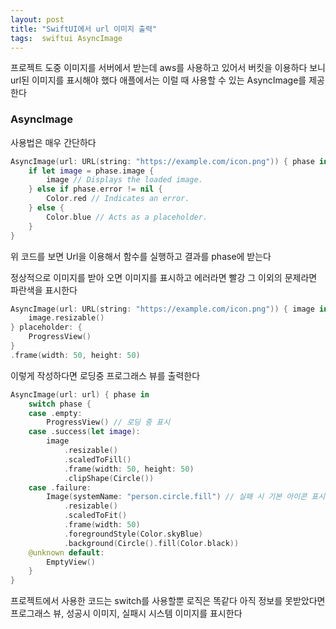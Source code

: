 ```yaml
---
layout: post
title: "SwiftUI에서 url 이미지 출력"
tags:  swiftui AsyncImage
---
```


프로젝트 도중 이미지를 서버에서 받는데 aws를 사용하고 있어서 버킷을 이용하다 보니 url된 이미지를 표시해야 했다 애플에서는 이럴 때 사용할 수 있는 AsyncImage를 제공한다

### AsyncImage

사용법은 매우 간단하다

``` swift
AsyncImage(url: URL(string: "https://example.com/icon.png")) { phase in
    if let image = phase.image {
        image // Displays the loaded image.
    } else if phase.error != nil {
        Color.red // Indicates an error.
    } else {
        Color.blue // Acts as a placeholder.
    }
}
```

위 코드를 보면 Url을 이용해서 함수를 실행하고 결과를 phase에 받는다

정상적으로 이미지를 받아 오면 이미지를 표시하고 에러라면 빨강 그 이외의 문제라면 파란색을 표시한다

``` swift
AsyncImage(url: URL(string: "https://example.com/icon.png")) { image in
    image.resizable()
} placeholder: {
    ProgressView()
}
.frame(width: 50, height: 50)
```

이렇게 작성하다면 로딩중 프로그래스 뷰를 출력한다

``` swift
AsyncImage(url: url) { phase in
    switch phase {
    case .empty:
        ProgressView() // 로딩 중 표시
    case .success(let image):
        image
            .resizable()
            .scaledToFill()
            .frame(width: 50, height: 50)
            .clipShape(Circle())
    case .failure:
        Image(systemName: "person.circle.fill") // 실패 시 기본 아이콘 표시
            .resizable()
            .scaledToFit()
            .frame(width: 50)
            .foregroundStyle(Color.skyBlue)
            .background(Circle().fill(Color.black))
    @unknown default:
        EmptyView()
    }
}
```

프로젝트에서 사용한 코드는 switch를 사용할뿐 로직은 똑같다 아직 정보를 못받았다면 프로그래스 뷰, 성공시 이미지, 실패시 시스템 이미지를 표시한다
